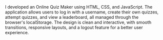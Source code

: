 I developed an Online Quiz Maker using HTML, CSS, and JavaScript. The application allows users to log in with a username, create their own quizzes, attempt quizzes, and view a leaderboard, all managed through the browser's localStorage. The design is clean and interactive, with smooth transitions, responsive layouts, and a logout feature for a better user experience.
